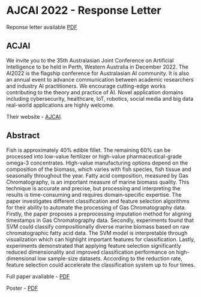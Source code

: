# AJCAI 2022 - Response Letter

Reponse letter available [PDF](https://github.com/woodRock/fishy-business/blob/main/papers/AJCAI_Response_Letter/paper.pdf)

## ACJAI

We invite you to the 35th Australasian Joint Conference on Artificial Intelligence to be held in Perth, Western Australia in December 2022.
The AI2022 is the flagship conference for Australasian AI community. It is also an annual event to advance communication between academic researchers and industry AI practitioners. We encourage cutting-edge works contributing to the theory and practice of AI. Novel application domains including cybersecurity, healthcare, IoT, robotics, social media and big data real-world applications are highly welcome.

Their website - [AJCAI](https://ajcai2022.org/).

## Abstract

Fish is approximately 40% edible fillet.
The remaining 60% can be processed into low-value fertilizer or high-value pharmaceutical-grade omega-3 concentrates.
High-value manufacturing options depend on the composition of the biomass, which varies with fish species, fish tissue and seasonally throughout the year.
Fatty acid composition, measured by Gas Chromatography, is an important measure of marine biomass quality.
This technique is accurate and precise, but processing and interpreting the results is time-consuming and requires domain-specific expertise.
The paper investigates different classification and feature selection algorithms for their ability to automate the processing of Gas Chromatography data.
Firstly, the paper proposes a preprocessing imputation method for aligning timestamps in Gas Chromatography data.
Secondly, experiments found that SVM could classify compositionally diverse marine biomass based on raw chromatographic fatty acid data.
The SVM model is interpretable through visualization which can highlight important features for classification.
Lastly, experiments demonstrated that applying feature selection significantly reduced dimensionality and improved classification performance on high-dimensional low sample-size datasets.
According to the reduction rate, feature selection could accelerate the classification system up to four times.

Full paper available - [PDF](https://github.com/woodRock/fishy-business/blob/main/papers/AJCAI/paper.pdf)

Poster - [PDF](https://github.com/woodRock/fishy-business/blob/main/papers/AJCAI_Poster/poster3476.pdf)
